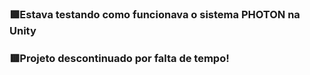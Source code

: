 ### 🟩Estava testando como funcionava o sistema PHOTON na Unity
### 🟥Projeto descontinuado por falta de tempo!
